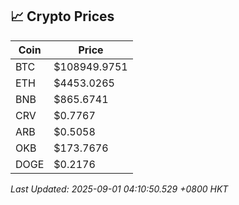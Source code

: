 ## 📈 Crypto Prices

| Coin | Price |
| ---- | ----- |
| BTC | $108949.9751 |
| ETH | $4453.0265 |
| BNB | $865.6741 |
| CRV | $0.7767 |
| ARB | $0.5058 |
| OKB | $173.7676 |
| DOGE | $0.2176 |

_Last Updated: 2025-09-01 04:10:50.529 +0800 HKT_